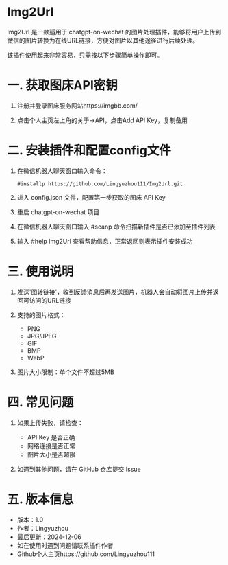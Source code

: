 # Img2Url

Img2Url 是一款适用于 chatgpt-on-wechat 的图片处理插件，能够将用户上传到微信的图片转换为在线URL链接，方便对图片以其他途径进行后续处理。

该插件使用起来非常容易，只需按以下步骤简单操作即可。

# 一. 获取图床API密钥
1. 注册并登录图床服务网站https://imgbb.com/

2. 点击个人主页左上角的关于→API，点击Add API Key，复制备用

# 二. 安装插件和配置config文件
1. 在微信机器人聊天窗口输入命令：
   ```
   #installp https://github.com/Lingyuzhou111/Img2Url.git
   ```

2. 进入 config.json 文件，配置第一步获取的图床 API Key

3. 重启 chatgpt-on-wechat 项目

4. 在微信机器人聊天窗口输入 #scanp 命令扫描新插件是否已添加至插件列表

5. 输入 #help Img2Url 查看帮助信息，正常返回则表示插件安装成功

# 三. 使用说明
1. 发送'图转链接'，收到反馈消息后再发送图片，机器人会自动将图片上传并返回可访问的URL链接

2. 支持的图片格式：
   - PNG
   - JPG/JPEG
   - GIF
   - BMP
   - WebP

3. 图片大小限制：单个文件不超过5MB

# 四. 常见问题
1. 如果上传失败，请检查：
   - API Key 是否正确
   - 网络连接是否正常
   - 图片大小是否超限

2. 如遇到其他问题，请在 GitHub 仓库提交 Issue

# 五. 版本信息
- 版本：1.0
- 作者：Lingyuzhou
- 最后更新：2024-12-06
- 如在使用时遇到问题请联系插件作者 
- Github个人主页https://github.com/Lingyuzhou111
